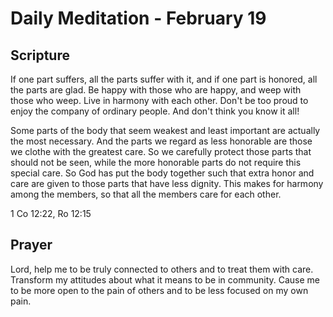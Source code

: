 # Daily Meditation - February 19

## Scripture

If one part suffers, all the parts suffer with it, and if one part is honored,
all the parts are glad.  Be happy with those who are happy, and weep with those
who weep. Live in harmony with each other. Don't be too proud to enjoy the
company of ordinary people. And don't think you know it all!

Some parts of the body that seem weakest and least important are
actually the most necessary. And the parts we regard as less honorable are those
we clothe with the greatest care. So we carefully protect those parts that
should not be seen, while the more honorable parts do not require this special
care. So God has put the body together such that extra honor and care are given
to those parts that have less dignity. This makes for harmony among the members,
so that all the members care for each other. 

1 Co 12:22, Ro 12:15


## Prayer

Lord, help me to be truly connected to others and to treat them with care.
Transform my attitudes about what it means to be in community. Cause me to be
more open to the pain of others and to be less focused on my own pain.
